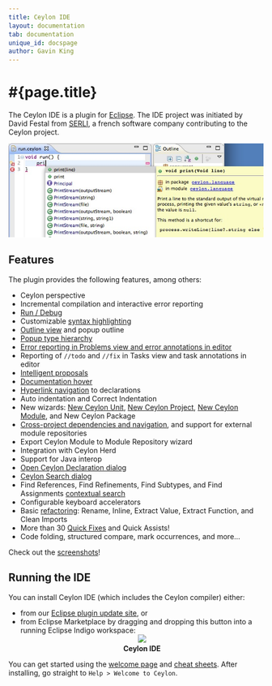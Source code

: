 ```yaml
---
title: Ceylon IDE
layout: documentation
tab: documentation
unique_id: docspage
author: Gavin King
---
```

# #{page.title}

The Ceylon IDE is a plugin for [Eclipse](http://eclipse.org). The IDE project 
was initiated by David Festal from [SERLI](http://www.serli.com/), a french 
software company contributing to the Ceylon project.

![teaser](/images/screenshots/teaser.png)

## Features

The plugin provides the following features, among others:

* Ceylon perspective
* Incremental compilation and interactive error reporting
* [Run / Debug](screenshots#ceylon_launcher_dialog)
* Customizable [syntax highlighting](screenshots#syntax_highlighting_and_outline_view)
* [Outline view](screenshots#syntax_highlighting_and_outline_view) 
  and popup outline
* [Popup type hierarchy](screenshots#popup_type_hierarchy)
* [Error reporting in Problems view
  and error annotations in editor](screenshots#error_highlighting_error_annotations_and_problems_view)
* Reporting of `//todo` and `//fix` in Tasks view
  and task annotations in editor
* [Intelligent proposals](screenshots#intelligent_autocompletion)
* [Documentation hover](screenshots#hover_help)
* [Hyperlink navigation](screenshots#hyperlink_navigation) to declarations
* Auto indentation and Correct Indentation
* New wizards: [New Ceylon Unit](screenshots#new_ceylon_unit_wizard),
  [New Ceylon Project](screenshots#new_ceylon_project_wizard),
  [New Ceylon Module](screenshots#new_ceylon_module_wizard), and 
  New Ceylon Package
* [Cross-project dependencies and navigation](screenshots#cross_project_dependencies),
  and support for external module repositories
* Export Ceylon Module to Module Repository wizard
* Integration with Ceylon Herd
* Support for Java interop
* [Open Ceylon Declaration dialog](screenshots#open_ceylon_declaration_dialog)
* [Ceylon Search dialog](screenshots#ceylon_search_dialog)
* Find References, Find Refinements, Find Subtypes, and Find Assignments
  [contextual search](screenshots#find_references_search_results)
* Configurable keyboard accelerators
* Basic [refactoring](screenshots#rename_refactoring_preview): 
  Rename, Inline, Extract Value, Extract Function, and Clean Imports
* More than 30 [Quick Fixes](screenshots#quick_fixes) and Quick Assists!
* Code folding, structured compare, mark occurrences, and more...

Check out the [screenshots](screenshots)!

## Running the IDE

You can install Ceylon IDE (which includes the Ceylon compiler) either:

* from our [Eclipse plugin update site](install), or 
* from Eclipse Marketplace by dragging and dropping this button into 
  a running Eclipse Indigo workspace:
  <a href='http://marketplace.eclipse.org/marketplace-client-intro?mpc_install=185799' title='Drag and drop into a running Eclipse Indigo workspace to install Ceylon IDE' style="display:block;text-align:center;font-weight:bold;text-decoration:none"> 
  <img src='http://marketplace.eclipse.org/misc/installbutton.png'/>
  <br/>Ceylon IDE 
  </a>

You can get started using the [welcome page](screenshots#welcome_page) and 
[cheat sheets](screenshots#cheat_sheets). After installing, go straight to 
`Help > Welcome to Ceylon`.
